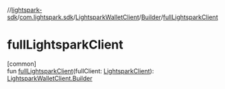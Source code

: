 //[lightspark-sdk](../../../../index.md)/[com.lightspark.sdk](../../index.md)/[LightsparkWalletClient](../index.md)/[Builder](index.md)/[fullLightsparkClient](full-lightspark-client.md)

# fullLightsparkClient

[common]\
fun [fullLightsparkClient](full-lightspark-client.md)(fullClient: [LightsparkClient](../../-lightspark-client/index.md)): [LightsparkWalletClient.Builder](index.md)
